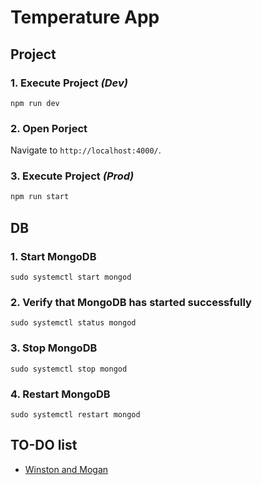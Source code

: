 # Temperature App

## Project
### 1. Execute Project _(Dev)_
  ```
  npm run dev
  ```

### 2. Open Porject
Navigate to `http://localhost:4000/`.

### 3. Execute Project _(Prod)_
  ```bash
  npm run start
  ```


## DB
### 1. Start MongoDB
  ```
  sudo systemctl start mongod
  ```

### 2. Verify that MongoDB has started successfully
  ```
  sudo systemctl status mongod
  ```

### 3. Stop MongoDB
  ```
  sudo systemctl stop mongod
  ```

### 4. Restart MongoDB
  ```
  sudo systemctl restart mongod
  ```

## TO-DO list
- [Winston and Mogan]('https://freddyach.wordpress.com/2016/07/05/nodejs-logging-con-winston-morgan/')